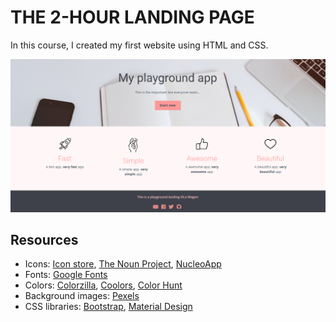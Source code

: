 # THE 2-HOUR LANDING PAGE 

In this course, I created my first website using HTML and CSS.

![](page.png)

## Resources

- Icons: [Icon store](http://iconstore.co/), [The Noun Project](https://thenounproject.com/), [NucleoApp](https://nucleoapp.com/premium-icons/)
- Fonts: [Google Fonts](https://fonts.google.com/)
- Colors: [Colorzilla](http://www.colorzilla.com/chrome/), [Coolors](https://coolors.co/), [Color Hunt](http://colorhunt.co/)
- Background images: [Pexels](https://www.pexels.com/)
- CSS libraries: [Bootstrap](http://getbootstrap.com/), [Material Design](https://material.google.com/)